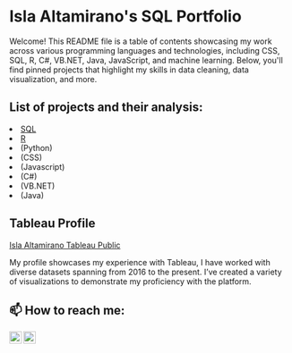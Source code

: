 <h1> Isla Altamirano's SQL Portfolio </h1>

Welcome! This README file is a table of contents showcasing my work across various programming languages and technologies, including CSS, SQL, R, C#, VB.NET, Java, JavaScript, and machine learning. Below, you'll find pinned projects that highlight my skills in data cleaning, data visualization, and more.

<h2> List of projects and their analysis: </h2>
<li> <a href="https://github.com/islajae/SQL.portfolio">SQL</a></li>
<li> <a href="https://github.com/islajae/R.portfolio">R</a></li>
<li> (Python)</li>
<li> (CSS)</li>
<li> (Javascript)</li>
<li> (C#)</li>
<li> (VB.NET)</li>
<li> (Java)</li>

<h2> Tableau Profile </h2>
<a href="https://public.tableau.com/app/profile/isla.altamirano/vizzes">Isla Altamirano Tableau Public</a>

My profile showcases my experience with Tableau, I have worked with diverse datasets spanning from 2016 to the present. I’ve created a variety of visualizations to demonstrate my proficiency with the platform.

<h2> 📫 How to reach me:</h2>

[<img align="left" alt="Isla Altamirano | Email" width="22px" src="https://cdn.jsdelivr.net/npm/simple-icons@v3/icons/google.svg" />][email]
[<img align="left" alt="Isla Altamirano | LinkedIn" width="22px" src="https://cdn.jsdelivr.net/npm/simple-icons@v3/icons/linkedin.svg" />][linkedin]

[email]:  mailto:isla.altamirano94@gmail.com
[linkedin]: https://www.linkedin.com/in/isla-altamirano-04300b106/

